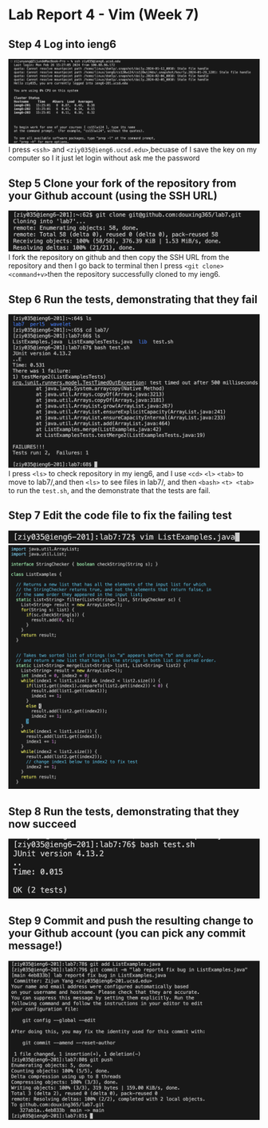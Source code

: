 # Lab Report 4 - Vim (Week 7)
## Step 4 Log into ieng6
![Image](log-into-ieng6.png)
I press `<ssh>` and `<ziy035@ieng6.ucsd.edu>`,becuase of I save the key on my computer so I it just let login without ask me the password

## Step 5 Clone your fork of the repository from your Github account (using the SSH URL)
![Image](git-clone.png)
I fork the repository on github and then copy the SSH URL from the repository and then I go back to terminal then I press `<git clone>` `<command+v>`then the repository successfully cloned to my ieng6.

## Step 6 Run the tests, demonstrating that they fail
![Image](runtest-fail.png)
I press `<ls>` to check repository in my ieng6, and I use `<cd>` `<l>` `<tab>` to move to lab7/,and then `<ls>` to see files in lab7/, and then `<bash>` `<t> <tab>` to run the `test.sh`, and the demonstrate that the tests are fail.
## Step 7 Edit the code file to fix the failing test
![Image](open-vim.png)
![Image](use-vim-to-fix.png)


## Step 8 Run the tests, demonstrating that they now succeed
![Image](runtest-succeed.png)

## Step 9 Commit and push the resulting change to your Github account (you can pick any commit message!)
![Image](commit-push.png)

